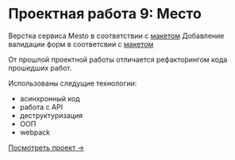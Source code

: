 # Проектная работа 9: Место

Верстка сервиса Mesto в соответствии с [макетом](https://www.figma.com/file/StZjf8HnoeLdiXS7dYrLAh/JavaScript.-Sprint-4)
Добавление валидации форм в соответсвии с [макетом](https://www.figma.com/file/kRVLKwYG3d1HGLvh7JFWRT/JavaScript.-Sprint-6?node-id=0%3A1)

От прошлой проектной работы отличается рефакторингом кода прошедших работ.

Использованы следущие технологии:
* асинхронный код
* работа с API
* деструктуризация
* ООП
* webpack

[Посмотреть проект →](https://ritonpiton.github.io/mesto/)